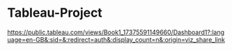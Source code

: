 # Tableau-Project

https://public.tableau.com/views/Book1_17375591149660/Dashboard1?:language=en-GB&:sid=&:redirect=auth&:display_count=n&:origin=viz_share_link
